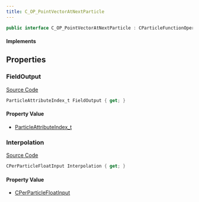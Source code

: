 ```yaml
---
title: C_OP_PointVectorAtNextParticle
---
```


```csharp
public interface C_OP_PointVectorAtNextParticle : CParticleFunctionOperator, CParticleFunction, ISchemaClass<CParticleFunction>, ISchemaClass<CParticleFunctionOperator>, ISchemaClass<C_OP_PointVectorAtNextParticle>, ISchemaField, ISchemaClass, INativeHandle
```

#### Implements

## Properties

### FieldOutput

[Source Code](https://github.com/swiftly-solution/swiftlys2/blob/beta/managed/src/SwiftlyS2.Generated/Schemas/Interfaces/C_OP_PointVectorAtNextParticle.cs#L16)

```csharp
ParticleAttributeIndex_t FieldOutput { get; }
```

#### Property Value

- [ParticleAttributeIndex_t](/docs/api/shared/schemadefinitions/particleattributeindex_t)

### Interpolation

[Source Code](https://github.com/swiftly-solution/swiftlys2/blob/beta/managed/src/SwiftlyS2.Generated/Schemas/Interfaces/C_OP_PointVectorAtNextParticle.cs#L18)

```csharp
CPerParticleFloatInput Interpolation { get; }
```

#### Property Value

- [CPerParticleFloatInput](/docs/api/shared/schemadefinitions/cperparticlefloatinput)

